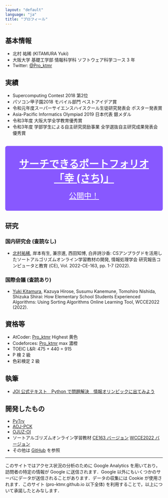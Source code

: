 ```yaml
---
layout: "default"
language: "ja"
title: "プロフィール"
---
```


## 基本情報

- 北村 祐稀 (KITAMURA Yuki)
- 大阪大学 基礎工学部 情報科学科 ソフトウェア科学コース 3 年
- Twitter: [@Pro_ktmr](https://twitter.com/Pro_ktmr)

## 実績

- Supercomputing Contest 2018 第2位
- パソコン甲子園2018 モバイル部門 ベストアイデア賞
- 令和元年度スーパーサイエンスハイスクール生徒研究発表会 ポスター発表賞
- Asia-Pacific Informatics Olympiad 2019 日本代表 銀メダル
- 令和3年度 大阪大学全学教育優秀賞
- 令和3年度 学部学生による自主研究奨励事業 全学選抜自主研究成果発表会 優秀賞

<style>
  .sachi {
    display: block;
    margin: 2rem 0;
    padding: 2rem;
    background: #8858ff;
    color: white;
    text-align: center;
    border-radius: 0.4rem;
    font-size: 1.5rem;
  }
  .sachi:hover {
    text-decoration: none;
    box-shadow: 0 0 4px black;
  }
  .sachiTitle {
    display: block;
    font-size: 2rem;
    font-weight: 700;
    margin-bottom: 1rem;
  }
</style>

<a href="./portfolio/" class="sachi"><span class="sachiTitle">サーチできるポートフォリオ「幸 (さち)」</span>公開中！</a>

## 研究

### 国内研究会 (査読なし)

- <u>北村祐稀</u>, 岸本有生, 兼宗進, 西田知博, 白井詩沙香: CSアンプラグドを活用したソートアルゴリズムオンライン学習教材の開発, 情報処理学会 研究報告コンピュータと教育 (CE), Vol. 2022-CE-163, pp. 1-7 (2022).

### 国際会議 (査読あり)

- <u>Yuki Kitamura</u>, Kazuya Hirose, Susumu Kanemune, Tomohiro Nishida, Shizuka Shirai: How Elementary School Students Experienced Algorithms: Using Sorting Algorithms Online Learning Tool, WCCE2022 (2022).

## 資格等

- AtCoder: [Pro_ktmr](https://atcoder.jp/users/Pro_ktmr) Highest 黄色
- Codeforces: [Pro_ktmr](https://codeforces.com/profile/Pro_ktmr) max 濃橙
- TOEIC L&R: 475 + 440 = 915
- P 検 2 級
- 色彩検定 2 級

## 執筆

- [JOI 公式テキスト　Python で問題解決　情報オリンピックに出てみよう](https://pro-ktmr.github.io/joi-text/)

## 開発したもの

- [PyTry](https://pro-ktmr.github.io/pytry/)
- [AOJ-PCK](https://pro-ktmr.github.io/aoj-pck/)
- [OJUZ-OI](https://pro-ktmr.github.io/ojuz-oi/)
- ソートアルゴリズムオンライン学習教材 [CE163 バージョン](https://pro-ktmr.github.io/learn-sorting-algorithms-ce163/)  [WCCE2022 バージョン](https://pro-ktmr.github.io/learn-sorting-algorithms-wcce2022/)
- その他は [GitHub](https://github.com/Pro-ktmr?tab=repositories) を参照

---

このサイトではアクセス状況の分析のために Google Analytics を用いており，訪問者の特定の情報が Google に送信されます．Google 以外にもいくつかのサーバにデータが送信されることがあります．データの収集には Cookie が使用されます．このサイト (pro-ktmr.github.io 以下全体) を利用することで，以上について承諾したとみなします．
